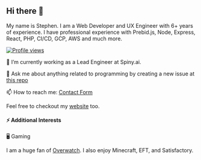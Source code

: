 

## Hi there 👋
 My name is Stephen. I am a Web Developer and UX Engineer with 6+ years of experience. I have professional experience with Prebid.js, Node, Express, React, PHP, CI/CD, GCP, AWS and much more. 

[![Profile views](https://gpvc.arturio.dev/stemsmit)](https://ssmith.io)

🔭 I’m currently working as a Lead Engineer at Spiny.ai.

💬 Ask me about anything related to programming by creating a new issue at [this repo](https://github.com/stemsmit/stemsmit/issues?q=is%3Aissue+is%3Aopen+sort%3Aupdated-desc)

📫 How to reach me: [Contact Form](https://airtable.com/shr0vo6r61V1xrweC)

Feel free to checkout my [website](https://ssmith.io) too.

#### ⚡ Additional Interests

🖥 Gaming

I am a huge fan of [Overwatch](https://playoverwatch.com/en-us/). I also enjoy Minecraft, EFT, and Satisfactory.

<!-- 🚀 Investing -->

<!-- Investing is a more recent interest I've taken up only in the past few years have I been able to try it out and I think I'm getting better at it. One thing I've learned is to go with [Webull](https://act.webull.com/v/hRHppUAgijjI/0am/) over [Robinhood](http://join.robinhood.com/stephes769) for it's extended hours trading(4am-7pm@free vs 9am-6pm@$5/mo). -->

<!-- [![GitHub Status](https://github-readme-stats.vercel.app/api?username=stemsmit&&show_icons=true)](https://ssmith.io) -->

